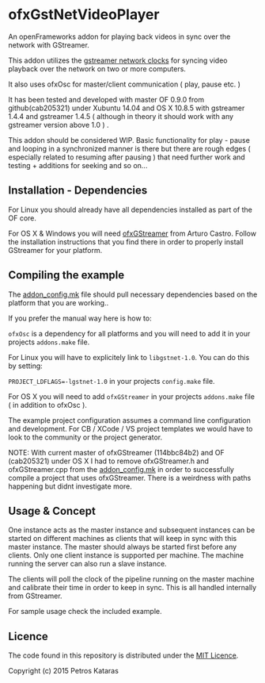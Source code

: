 # ofxGstNetVideoPlayer

An openFrameworks addon for playing back videos in sync over the network with GStreamer.

This addon utilizes the [gstreamer network clocks](http://gstreamer.freedesktop.org/data/doc/gstreamer/head/gstreamer-libs/html/gstreamer-net.html) for syncing video playback over the network on two or more computers.

It also uses ofxOsc for master/client communication ( play, pause etc. ) 

It has been tested and developed with master OF 0.9.0 from github(cab205321) under Xubuntu 14.04 and OS X 10.8.5 
with gstreamer 1.4.4 and gstreamer 1.4.5 ( although in theory it should work with any gstreamer version above 1.0 ) .

This addon should be considered WIP. Basic functionality for play - pause and looping in a synchronized manner is there but
there are rough edges ( especially related to resuming after pausing ) that need further work and testing + additions for seeking and so on...

## Installation - Dependencies

For Linux you should already have all dependencies installed as part of the OF core.

For OS X & Windows you will need [ofxGStreamer](https://github.com/arturoc/ofxGStreamer.git) from Arturo Castro.
Follow the installation instructions that you find there in order to properly install GStreamer for your platform.

## Compiling the example

The [addon_config.mk](https://github.com/PetrosKataras/ofxGstVideoSyncPlayer/blob/master/addon_config.mk) file should pull necessary dependencies based on the platform that you are working..

If you prefer the manual way here is how to:

`ofxOsc` is a dependency for all platforms and you will need to add it in your projects `addons.make` file.

For Linux you will have to explicitely link to `libgstnet-1.0`. You can do this by setting:

`PROJECT_LDFLAGS=-lgstnet-1.0` in your projects `config.make` file.

For OS X you will need to add `ofxGStreamer` in your projects `addons.make` file ( in addition to ofxOsc ).

The example project configuration assumes a command line configuration and development. For CB / XCode / VS project templates we would have to look to the community or the project generator.

NOTE: With current master of ofxGStreamer (114bbc84b2) and OF (cab205321) under OS X I had to remove ofxGStreamer.h and ofxGStreamer.cpp from the [addon_config.mk](https://github.com/arturoc/ofxGStreamer/blob/master/addon_config.mk#L118) in order to successfully compile a project that uses ofxGStreamer. There is a weirdness with paths happening but didnt investigate more.  

## Usage & Concept

One instance acts as the master instance and subsequent instances can be started on different machines as clients that will keep in sync with this master instance. The master should always be started first before any clients. Only one client instance is supported per machine. The machine running the server can also run a slave instance. 

The clients will poll the clock of the pipeline running on the master machine and calibrate their time in order to keep in sync. This is all handled internally from GStreamer.

For sample usage check the included example.

## Licence

The code found in this repository is distributed under the [MIT Licence](http://opensource.org/licenses/MIT).

Copyright (c) 2015 Petros Kataras
